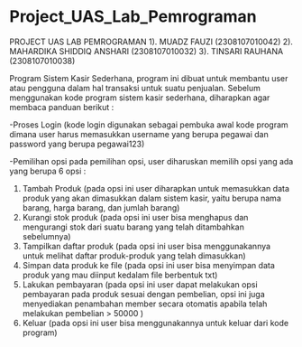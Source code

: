 # Project_UAS_Lab_Pemrograman
PROJECT UAS LAB PEMROGRAMAN
1). MUADZ FAUZI (2308107010042)
2). MAHARDIKA SHIDDIQ ANSHARI (2308107010032)
3). TINSARI RAUHANA (2308107010038)

Program Sistem Kasir Sederhana, program ini dibuat untuk membantu user atau pengguna dalam hal transaksi untuk suatu penjualan.
Sebelum menggunakan kode program sistem kasir sederhana, diharapkan agar membaca panduan berikut :

-Proses Login
(kode login digunakan sebagai pembuka awal kode program dimana user harus memasukkan username yang berupa pegawai dan password yang berupa pegawai123)

-Pemilihan opsi
pada pemilihan opsi, user diharuskan memilih opsi yang ada yang berupa 6 opsi :
1. Tambah Produk 
   (pada opsi ini user diharapkan untuk memasukkan data produk yang akan dimasukkan dalam sistem kasir, yaitu berupa nama barang, harga barang, dan jumlah barang)
2. Kurangi stok produk
   (pada opsi ini user bisa menghapus dan mengurangi stok dari suatu barang yang telah ditambahkan sebelumnya)
3. Tampilkan daftar produk
   (pada opsi ini user bisa menggunakannya untuk melihat daftar produk-produk yang telah dimasukkan)
4. Simpan data produk ke file
   (pada opsi ini user bisa menyimpan data produk yang mau diinput kedalam file berbentuk txt)
5. Lakukan pembayaran
   (pada opsi ini user dapat melakukan opsi pembayaran pada produk sesuai dengan pembelian, opsi ini juga menyediakan penambahan member secara otomatis apabila telah melakukan pembelian > 50000 )
6. Keluar
   (pada opsi ini user bisa menggunakannya untuk keluar dari kode program)   

